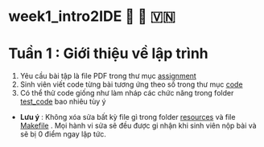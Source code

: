 # week1_intro2IDE 🌟 🤖 🇻🇳

# Tuần 1 : Giới thiệu về lập trình

1. Yêu cầu bài tập là file PDF trong thư mục [assignment](week1_intro2IDE\assignment)
2. Sinh viên viết code từng bài tương ứng theo số trong thư mục [code](week1_intro2IDE\code)
3. Có thể thử code giống như làm nháp các chức năng trong folder [test_code](code/test_code) bao nhiêu tùy ý

* **Lưu ý** : Không xóa sửa bất kỳ file gì trong folder [resources](week1_intro2IDE\resources) và file [Makefile](Makefile) . Mọi hành vi sửa sẽ đều được gi nhận khi sinh viên nộp bài và sẽ bị 0 điểm ngay lập tức.
